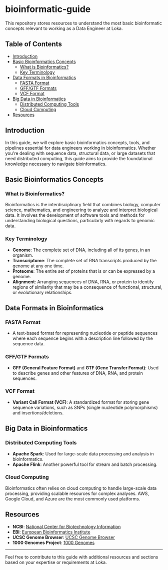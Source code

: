 # bioinformatic-guide

This repository stores resources to understand the most basic bioinformatic concepts relevant to working as a Data Engineer at Loka.

## Table of Contents
- [Introduction](#introduction)
- [Basic Bioinformatics Concepts](#basic-bioinformatics-concepts)
  - [What is Bioinformatics?](#what-is-bioinformatics)
  - [Key Terminology](#key-terminology)
- [Data Formats in Bioinformatics](#data-formats-in-bioinformatics)
  - [FASTA Format](#fasta-format)
  - [GFF/GTF Formats](#gffgtf-formats)
  - [VCF Format](#vcf-format)
- [Big Data in Bioinformatics](#big-data-in-bioinformatics)
  - [Distributed Computing Tools](#distributed-computing-tools)
  - [Cloud Computing](#cloud-computing)
- [Resources](#resources)

## Introduction

In this guide, we will explore basic bioinformatics concepts, tools, and pipelines essential for data engineers working in bioinformatics. Whether you're dealing with sequence data, structural data, or large datasets that need distributed computing, this guide aims to provide the foundational knowledge necessary to navigate bioinformatics.

## Basic Bioinformatics Concepts

### What is Bioinformatics?

Bioinformatics is the interdisciplinary field that combines biology, computer science, mathematics, and engineering to analyze and interpret biological data. It involves the development of software tools and methods for understanding biological questions, particularly with regards to genomic data.

### Key Terminology
- **Genome**: The complete set of DNA, including all of its genes, in an organism.
- **Transcriptome**: The complete set of RNA transcripts produced by the genome at any one time.
- **Proteome**: The entire set of proteins that is or can be expressed by a genome.
- **Alignment**: Arranging sequences of DNA, RNA, or protein to identify regions of similarity that may be a consequence of functional, structural, or evolutionary relationships.


## Data Formats in Bioinformatics

### FASTA Format
- A text-based format for representing nucleotide or peptide sequences where each sequence begins with a description line followed by the sequence data.

### GFF/GTF Formats
- **GFF (General Feature Format)** and **GTF (Gene Transfer Format)**: Used to describe genes and other features of DNA, RNA, and protein sequences.

### VCF Format
- **Variant Call Format (VCF)**: A standardized format for storing gene sequence variations, such as SNPs (single nucleotide polymorphisms) and insertions/deletions.


## Big Data in Bioinformatics

### Distributed Computing Tools
- **Apache Spark**: Used for large-scale data processing and analysis in bioinformatics.
- **Apache Flink**: Another powerful tool for stream and batch processing.

### Cloud Computing
Bioinformatics often relies on cloud computing to handle large-scale data processing, providing scalable resources for complex analyses. AWS, Google Cloud, and Azure are the most commonly used platforms.

## Resources

- **NCBI**: [National Center for Biotechnology Information](https://www.ncbi.nlm.nih.gov/)
- **EBI**: [European Bioinformatics Institute](https://www.ebi.ac.uk/)
- **UCSC Genome Browser**: [UCSC Genome Browser](https://genome.ucsc.edu/)
- **1000 Genomes Project**: [1000 Genomes](https://www.internationalgenome.org/)

---

Feel free to contribute to this guide with additional resources and sections based on your expertise or requirements at Loka.
